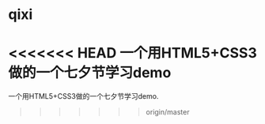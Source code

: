 # qixi
<<<<<<< HEAD
一个用HTML5+CSS3做的一个七夕节学习demo
=======
一个用HTML5+CSS3做的一个七夕节学习demo.
>>>>>>> origin/master

